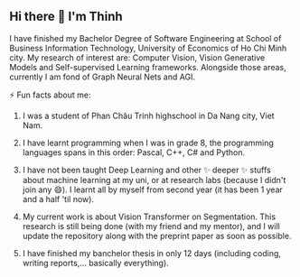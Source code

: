 ## Hi there 👋 I'm Thinh

<!--
**quyongkeomut/quyongkeomut** is a ✨ _special_ ✨ repository because its `README.md` (this file) appears on your GitHub profile.

Here are some ideas to get you started:

- 🔭 I’m currently working on ...
- 🌱 I’m currently learning ...
- 👯 I’m looking to collaborate on ...
- 🤔 I’m looking for help with ...
- 💬 Ask me about ...
- 📫 How to reach me: ...
- 😄 Pronouns: ...
- ⚡ Fun fact: ...
-->

I have finished my Bachelor Degree of Software Engineering at School of Business Information Technology, University of Economics of Ho Chi Minh city.
My research of interest are: Computer Vision, Vision Generative Models and Self-supervised Learning frameworks. Alongside those areas, currently I am fond of 
Graph Neural Nets and AGI.

⚡ Fun facts about me:
1. I was a student of Phan Châu Trinh highschool in Da Nang city, Viet Nam.
   
2. I have learnt programming when I was in grade 8, the programming languages spans in this order: Pascal, C++, C# and Python.
   
3. I have not been taught Deep Learning and other ✨ deeper ✨ stuffs about machine learning at my uni, or at research labs (because I didn't join any 😄). I learnt all by myself from second year (it has been 1 year and a half 'til now).
   
5. My current work is about Vision Transformer on Segmentation. This research is still being done (with my friend and my mentor), and I will update the repository along with the preprint paper as soon as possible.

6. I have finished my banchelor thesis in only 12 days (including coding, writing reports,... basically everything).

<!--
📫 Where to send an owl to me: ![foo [bar](https://upload.wikimedia.org/wikipedia/commons/thumb/8/81/LinkedIn_icon.svg/2048px-LinkedIn_icon.svg.png)](https://www.linkedin.com/in/thinh-nguyen-324831229/) -->

